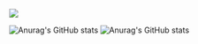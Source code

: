 <a href="https://www.notion.so/Hayden-11f2854fd22e49c3946fdf2f7a4b23a1" target="_blank"><img src="https://img.shields.io/badge/notion-2E2E2E?style=flat&logo=notion&logoColor=FFFFFF"/></a>

![Anurag's GitHub stats](https://github-readme-stats.vercel.app/api?username=haydenCho&show_icons=true&theme=dark)
![Anurag's GitHub stats](https://github-readme-stats.vercel.app/api?username=haydenCho&show_icons=true&theme=graywhite)

<!---
haydenCho/haydenCho is a ✨ special ✨ repository because its `README.md` (this file) appears on your GitHub profile.
You can click the Preview link to take a look at your changes.
--->
